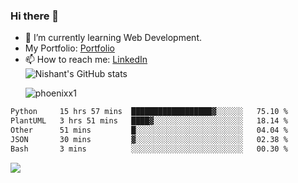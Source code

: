 ### Hi there 👋

<!--
**phoenixx1/phoenixx1** is a ✨ _special_ ✨ repository because its `README.md` (this file) appears on your GitHub profile.

Here are some ideas to get you started:

- 🔭 I’m currently working on ...
- 🌱 I’m currently learning ...
- 👯 I’m looking to collaborate on ...
- 🤔 I’m looking for help with ...
- 💬 Ask me about ...
- 📫 How to reach me: ...
- 😄 Pronouns: ...
- ⚡ Fun fact: ...
-->
- 🌱 I’m currently learning Web Development.
- My Portfolio: [Portfolio](https://phoenixx1.github.io/)
- 📫 How to reach me: [LinkedIn](https://www.linkedin.com/in/nishant-saxena-2609/)  
![Nishant's GitHub stats](https://github-readme-stats.vercel.app/api?username=phoenixx1&count_private=true)<p><img align="center" src="https://github-readme-streak-stats.herokuapp.com/?user=phoenixx1&" alt="phoenixx1" /></p>  
<!--START_SECTION:waka-->

```txt
Python     15 hrs 57 mins  ██████████████████▓░░░░░░   75.10 %
PlantUML   3 hrs 51 mins   ████▓░░░░░░░░░░░░░░░░░░░░   18.14 %
Other      51 mins         █░░░░░░░░░░░░░░░░░░░░░░░░   04.04 %
JSON       30 mins         ▓░░░░░░░░░░░░░░░░░░░░░░░░   02.38 %
Bash       3 mins          ░░░░░░░░░░░░░░░░░░░░░░░░░   00.30 %
```

<!--END_SECTION:waka-->

![](https://komarev.com/ghpvc/?username=phoenixx1&style=plastic)

<!-- ![Visitor Count](https://profile-counter.glitch.me/phoenixx1/count.svg) -->
